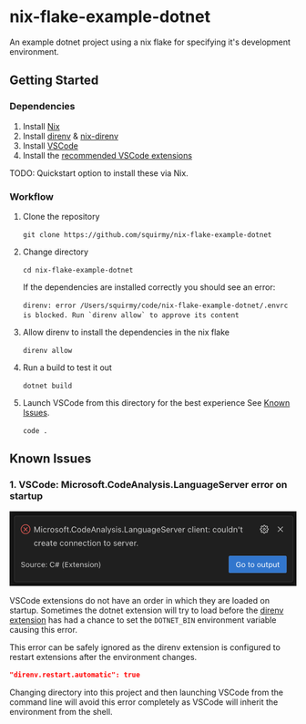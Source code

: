 # nix-flake-example-dotnet

An example dotnet project using a nix flake for specifying it's development environment.

## Getting Started

### Dependencies

1. Install [Nix](https://nixos.org)
2. Install [direnv](https://direnv.net) & [nix-direnv](https://github.com/nix-community/nix-direnv)
3. Install [VSCode](https://code.visualstudio.com)
4. Install the [recommended VSCode extensions](./.vscode/extensions.json)

TODO: Quickstart option to install these via Nix.

### Workflow

1. Clone the repository

   `git clone https://github.com/squirmy/nix-flake-example-dotnet`

2. Change directory

   `cd nix-flake-example-dotnet`

   If the dependencies are installed correctly you should see an error:

   `` direnv: error /Users/squirmy/code/nix-flake-example-dotnet/.envrc is blocked. Run `direnv allow` to approve its content ``

3. Allow direnv to install the dependencies in the nix flake

   `direnv allow`

4. Run a build to test it out

   `dotnet build`

5. Launch VSCode from this directory for the best experience See [Known Issues](#1-vscode-microsoftcodeanalysislanguageserver-error-on-startup).

   `code .`

## Known Issues

### 1. VSCode: Microsoft.CodeAnalysis.LanguageServer error on startup

![Microsoft.CodeAnalysis.LanguageServer client: couldn't create connection to server](./docs/images/ms-dotnettools-error.png)

VSCode extensions do not have an order in which they are loaded on startup. Sometimes the dotnet extension will try to load before the [direnv extension](https://marketplace.visualstudio.com/items?itemName=mkhl.direnv) has had a chance to set the `DOTNET_BIN` environment variable causing this error.

This error can be safely ignored as the direnv extension is configured to restart extensions after the environment changes.

```json
"direnv.restart.automatic": true
```

Changing directory into this project and then launching VSCode from the command line will avoid this error completely as VSCode will inherit the environment from the shell.
